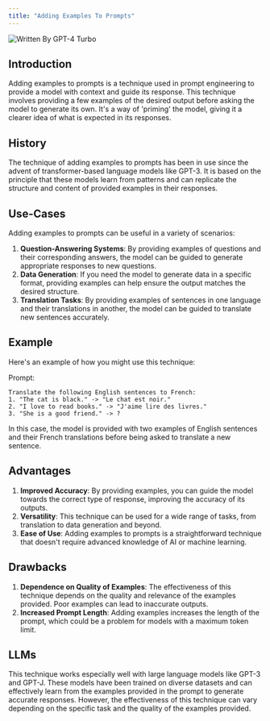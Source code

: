 ```yaml
---
title: "Adding Examples To Prompts"
---
```


![Written By GPT-4 Turbo](https://img.shields.io/badge/Written%20By-GPT--4%20Turbo-5A5A5A?style=for-the-badge&logo=openai&logoColor=white)

## Introduction

Adding examples to prompts is a technique used in prompt engineering to provide a model with context and guide its response. This technique involves providing a few examples of the desired output before asking the model to generate its own. It's a way of 'priming' the model, giving it a clearer idea of what is expected in its responses.

## History

The technique of adding examples to prompts has been in use since the advent of transformer-based language models like GPT-3. It is based on the principle that these models learn from patterns and can replicate the structure and content of provided examples in their responses.

## Use-Cases

Adding examples to prompts can be useful in a variety of scenarios:

1. **Question-Answering Systems**: By providing examples of questions and their corresponding answers, the model can be guided to generate appropriate responses to new questions.
2. **Data Generation**: If you need the model to generate data in a specific format, providing examples can help ensure the output matches the desired structure.
3. **Translation Tasks**: By providing examples of sentences in one language and their translations in another, the model can be guided to translate new sentences accurately.

## Example

Here's an example of how you might use this technique:

Prompt: 
```
Translate the following English sentences to French:
1. "The cat is black." -> "Le chat est noir."
2. "I love to read books." -> "J'aime lire des livres."
3. "She is a good friend." -> ?
```
In this case, the model is provided with two examples of English sentences and their French translations before being asked to translate a new sentence.

## Advantages

1. **Improved Accuracy**: By providing examples, you can guide the model towards the correct type of response, improving the accuracy of its outputs.
2. **Versatility**: This technique can be used for a wide range of tasks, from translation to data generation and beyond.
3. **Ease of Use**: Adding examples to prompts is a straightforward technique that doesn't require advanced knowledge of AI or machine learning.

## Drawbacks

1. **Dependence on Quality of Examples**: The effectiveness of this technique depends on the quality and relevance of the examples provided. Poor examples can lead to inaccurate outputs.
2. **Increased Prompt Length**: Adding examples increases the length of the prompt, which could be a problem for models with a maximum token limit.

## LLMs

This technique works especially well with large language models like GPT-3 and GPT-J. These models have been trained on diverse datasets and can effectively learn from the examples provided in the prompt to generate accurate responses. However, the effectiveness of this technique can vary depending on the specific task and the quality of the examples provided.
